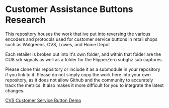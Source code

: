 # Customer Assistance Buttons Research

This repository houses the work that ive put into reversing the various encoders and protocols used for customer service buttons in retail shops such as Walgreens, CVS, Lowes, and Home Depot

Each retailer is broken out into it's own folder, and within that folder are the CU8 sdr signals as well as a folder for the FlipperZero subghz sub captures.

Please clone this repository or include it as a submodule in your repository if you link to it. Please do not simply copy the work here into your own repository, as it does not allow Github and the community to accurately track the metrics. It also makes it more difficult for you to integrate the latest changes.


<a href="https://raw.githubusercontent.com/jimilinuxguy/customer-assistance-buttons-sdr/main/cvs/cvs.mp4" title="CVS Customer Service Button">CVS Customer Service Button Demo</a>

